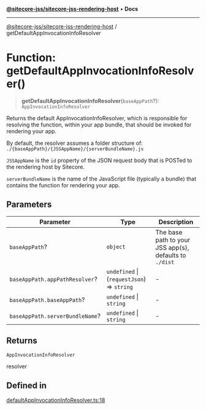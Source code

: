 [**@sitecore-jss/sitecore-jss-rendering-host**](../README.md) • **Docs**

***

[@sitecore-jss/sitecore-jss-rendering-host](../README.md) / getDefaultAppInvocationInfoResolver

# Function: getDefaultAppInvocationInfoResolver()

> **getDefaultAppInvocationInfoResolver**(`baseAppPath`?): `AppInvocationInfoResolver`

Returns the default AppInvocationInfoResolver, which is responsible for resolving the function, within your app bundle,
that should be invoked for rendering your app.

By default, the resolver assumes a folder structure of:
`./{baseAppPath}/{JSSAppName}/{serverBundleName}.js`

`JSSAppName` is the `id` property of the JSON request body that is POSTed to the rendering host by Sitecore.

`serverBundleName` is the name of the JavaScript file (typically a bundle) that contains the function for rendering your app.

## Parameters

| Parameter | Type | Description |
| ------ | ------ | ------ |
| `baseAppPath`? | `object` | The base path to your JSS app(s), defaults to `./dist` |
| `baseAppPath.appPathResolver`? | `undefined` \| (`requestJson`) => `string` | - |
| `baseAppPath.baseAppPath`? | `undefined` \| `string` | - |
| `baseAppPath.serverBundleName`? | `undefined` \| `string` | - |

## Returns

`AppInvocationInfoResolver`

resolver

## Defined in

[defaultAppInvocationInfoResolver.ts:18](https://github.com/Sitecore/jss/blob/32e43cec490a623a675f03f30cb52f47552c878c/packages/sitecore-jss-rendering-host/src/defaultAppInvocationInfoResolver.ts#L18)
